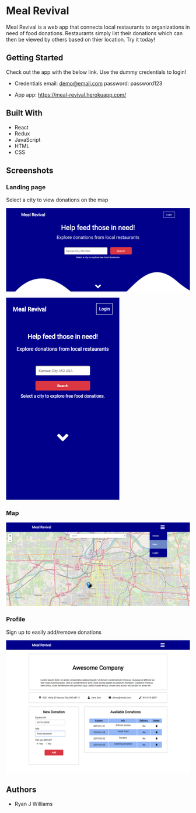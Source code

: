 # Meal Revival

Meal Revival is a web app that connects local restaurants to organizations in need of food donations. Restaurants simply list their donations which can then be viewed by others based on thier location. Try it today!

## Getting Started

Check out the app with the below link. Use the dummy credentials to login!

- Credentials
  email: demo@email.com password: password123

- App
  app: https://meal-revival.herokuapp.com/

## Built With

- React
- Redux
- JavaScript
- HTML
- CSS

## Screenshots

### Landing page

Select a city to view donations on the map

![landing page](assets/landing_fullscreen.png)

![landing page mobile](assets/landing_mobile.png)

### Map

![map page](assets/map.png)

### Profile

Sign up to easily add/remove donations

![userprofile](assets/userprofile.png)

## Authors

- Ryan J Williams
